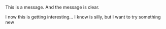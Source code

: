 This is a message. And the message is clear.

I now this is getting interesting...
I know is silly, but I want to try something new

